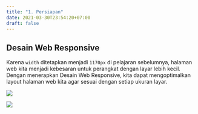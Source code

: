 ```yaml
---
title: "1. Persiapan"
date: 2021-03-30T23:54:20+07:00
draft: false
---
```


## Desain Web Responsive

Karena `width` ditetapkan menjadi `1170px` di pelajaran sebelumnya, halaman web kita menjadi kebesaran untuk perangkat dengan layar lebih kecil. Dengan menerapkan Desain Web Responsive, kita dapat mengoptimalkan layout halaman web kita agar sesuai dengan setiap ukuran layar.

![](https://d2aj9sy12tbpym.cloudfront.net/progate/shared/images/slide/html/study/3/1582790896603.png)

![](https://d2aj9sy12tbpym.cloudfront.net/progate/shared/images/slide/html/study/3/1580978104911.png)
